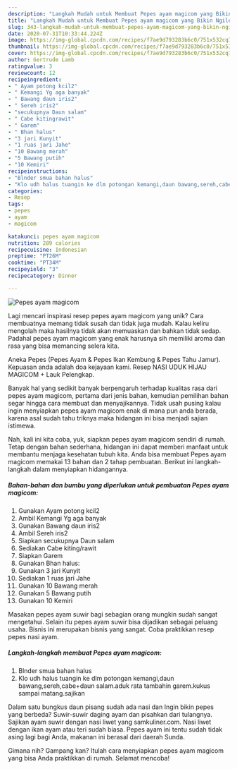 ```yaml
---
description: "Langkah Mudah untuk Membuat Pepes ayam magicom yang Bikin Ngiler"
title: "Langkah Mudah untuk Membuat Pepes ayam magicom yang Bikin Ngiler"
slug: 343-langkah-mudah-untuk-membuat-pepes-ayam-magicom-yang-bikin-ngiler
date: 2020-07-31T10:33:44.224Z
image: https://img-global.cpcdn.com/recipes/f7ae9d793283b6c0/751x532cq70/pepes-ayam-magicom-foto-resep-utama.jpg
thumbnail: https://img-global.cpcdn.com/recipes/f7ae9d793283b6c0/751x532cq70/pepes-ayam-magicom-foto-resep-utama.jpg
cover: https://img-global.cpcdn.com/recipes/f7ae9d793283b6c0/751x532cq70/pepes-ayam-magicom-foto-resep-utama.jpg
author: Gertrude Lamb
ratingvalue: 3
reviewcount: 12
recipeingredient:
- " Ayam potong kcil2"
- " Kemangi Yg aga banyak"
- " Bawang daun iris2"
- " Sereh iris2"
- "secukupnya Daun salam"
- " Cabe kitingrawit"
- " Garem"
- " Bhan halus"
- "3 jari Kunyit"
- "1 ruas jari Jahe"
- "10 Bawang merah"
- "5 Bawang putih"
- "10 Kemiri"
recipeinstructions:
- "Blnder smua bahan halus"
- "Klo udh halus tuangin ke dlm potongan kemangi,daun bawang,sereh,cabe+daun salam.aduk rata tambahin garem.kukus sampai matang.sajikan"
categories:
- Resep
tags:
- pepes
- ayam
- magicom

katakunci: pepes ayam magicom 
nutrition: 289 calories
recipecuisine: Indonesian
preptime: "PT26M"
cooktime: "PT34M"
recipeyield: "3"
recipecategory: Dinner

---
```



![Pepes ayam magicom](https://img-global.cpcdn.com/recipes/f7ae9d793283b6c0/751x532cq70/pepes-ayam-magicom-foto-resep-utama.jpg)

Lagi mencari inspirasi resep pepes ayam magicom yang unik? Cara membuatnya memang tidak susah dan tidak juga mudah. Kalau keliru mengolah maka hasilnya tidak akan memuaskan dan bahkan tidak sedap. Padahal pepes ayam magicom yang enak harusnya sih memiliki aroma dan rasa yang bisa memancing selera kita.

Aneka Pepes (Pepes Ayam &amp; Pepes Ikan Kembung &amp; Pepes Tahu Jamur). Kepuasan anda adalah doa kejayaan kami. Resep NASI UDUK HIJAU MAGICOM + Lauk Pelengkap.

Banyak hal yang sedikit banyak berpengaruh terhadap kualitas rasa dari pepes ayam magicom, pertama dari jenis bahan, kemudian pemilihan bahan segar hingga cara membuat dan menyajikannya. Tidak usah pusing kalau ingin menyiapkan pepes ayam magicom enak di mana pun anda berada, karena asal sudah tahu triknya maka hidangan ini bisa menjadi sajian istimewa.


Nah, kali ini kita coba, yuk, siapkan pepes ayam magicom sendiri di rumah. Tetap dengan bahan sederhana, hidangan ini dapat memberi manfaat untuk membantu menjaga kesehatan tubuh kita. Anda bisa membuat Pepes ayam magicom memakai 13 bahan dan 2 tahap pembuatan. Berikut ini langkah-langkah dalam menyiapkan hidangannya.

<!--inarticleads1-->

##### Bahan-bahan dan bumbu yang diperlukan untuk pembuatan Pepes ayam magicom:

1. Gunakan  Ayam potong kcil2
1. Ambil  Kemangi Yg aga banyak
1. Gunakan  Bawang daun iris2
1. Ambil  Sereh iris2
1. Siapkan secukupnya Daun salam
1. Sediakan  Cabe kiting/rawit
1. Siapkan  Garem
1. Gunakan  Bhan halus:
1. Gunakan 3 jari Kunyit
1. Sediakan 1 ruas jari Jahe
1. Gunakan 10 Bawang merah
1. Gunakan 5 Bawang putih
1. Gunakan 10 Kemiri


Masakan pepes ayam suwir bagi sebagian orang mungkin sudah sangat mengetahui. Selain itu pepes ayam suwir bisa dijadikan sebagai peluang usaha. Bisnis ini merupakan bisnis yang sangat. Coba praktikkan resep pepes nasi ayam. 

<!--inarticleads2-->

##### Langkah-langkah membuat Pepes ayam magicom:

1. Blnder smua bahan halus
1. Klo udh halus tuangin ke dlm potongan kemangi,daun bawang,sereh,cabe+daun salam.aduk rata tambahin garem.kukus sampai matang.sajikan


Dalam satu bungkus daun pisang sudah ada nasi dan Ingin bikin pepes yang berbeda? Suwir-suwir daging ayam dan pisahkan dari tulangnya. Sajikan ayam suwir dengan nasi liwet yang samkuliner.com. Nasi liwet dengan ikan ayam atau teri sudah biasa. Pepes ayam ini tentu sudah tidak asing lagi bagi Anda, makanan ini berasal dari daerah Sunda. 

Gimana nih? Gampang kan? Itulah cara menyiapkan pepes ayam magicom yang bisa Anda praktikkan di rumah. Selamat mencoba!
